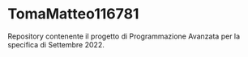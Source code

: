 # TomaMatteo116781

Repository contenente il progetto di Programmazione Avanzata per la specifica di Settembre 2022.
